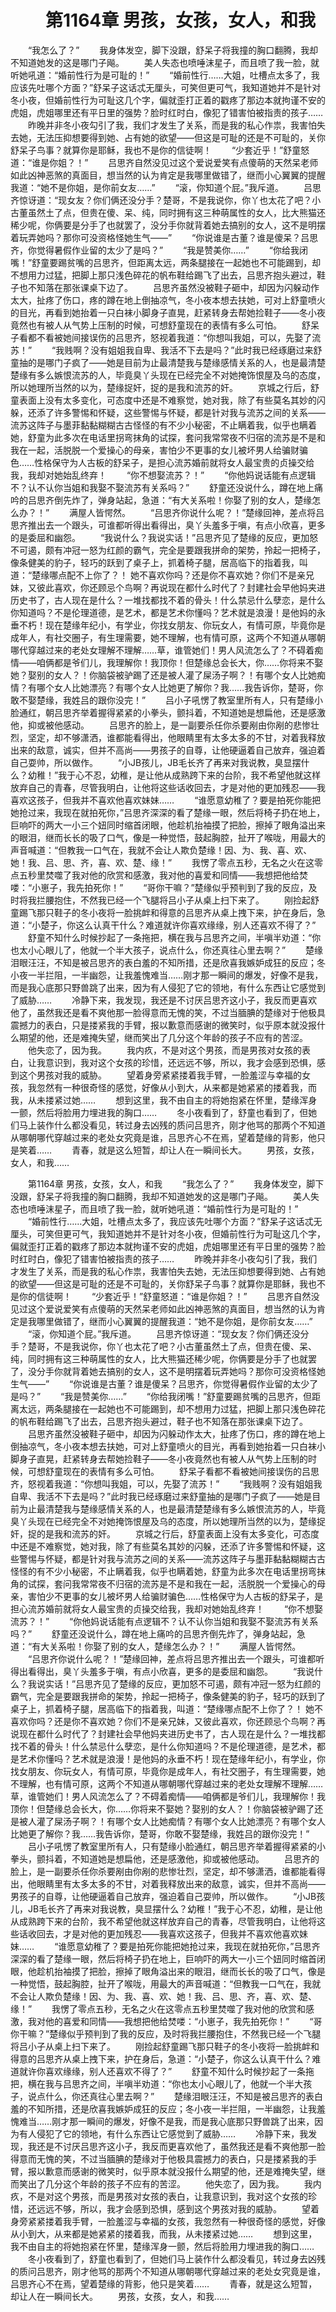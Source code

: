 # 　　第1164章 男孩，女孩，女人，和我
　　“我怎么了？”
　　我身体发空，脚下没跟，舒呆子将我撞的胸口翻腾，我却不知道她发的这是哪门子飚。
　　美人失态也喷唾沫星子，而且喷了我一脸，就听她吼道：“婚前性行为是可耻的！”
　　“婚前性行……大姐，吐槽点太多了，我应该先吐哪个方面？”舒呆子这话忒无厘头，可笑但更可气，我知道她并不是针对冬小夜，但婚前性行为可耻这几个字，偏就歪打正着的戳疼了那边本就拘谨不安的虎姐，虎姐哪里还有平日里的强势？脸时红时白，像犯了错害怕被指责的孩子……
　　昨晚并非冬小夜勾引了我，我们才发生了关系，而是我的私心作祟，我害怕失去她，无法压抑想要得到她、占有她的欲望——但这是可耻的还是不可耻的，关你舒呆子鸟事？就算你是耶稣，我也不是你的信徒啊！
　　“少套近乎！”舒童怒道：“谁是你姐？！”
　　吕思齐自然没见过这个爱说爱笑有点傻萌的天然呆老师如此凶神恶煞的真面目，想当然的认为肯定是我哪里做错了，继而小心翼翼的提醒我道：“她不是你姐，是你前女友……”
　　“滚，你知道个屁。”我斥道。
　　吕思齐惊讶道：“现女友？你们俩还没分手？楚哥，不是我说你，你丫也太花了吧？小古董虽然土了点，但贵在傻、呆、纯，同时拥有这三种萌属性的女人，比大熊猫还稀少呢，你俩要是分手了也就罢了，没分手你就背着她去搞别的女人，这不是明摆着玩弄她吗？那你可没资格怪她生气——”
　　“你说谁是古董？谁是傻呆？吕思齐，你觉得暑假作业留的太少了是吗？”
　　“我是赞美你……”
　　“你给我闭嘴！”舒童要踢贫嘴的吕思齐，但距离太远，两条腿接在一起她也不可能踢到，却不想用力过猛，把脚上那只浅色碎花的帆布鞋给踢飞了出去，吕思齐抱头避过，鞋子也不知落在那张课桌下边了。
　　吕思齐虽然没被鞋子砸中，却因为闪躲动作太大，扯疼了伤口，疼的蹲在地上倒抽凉气，冬小夜本想去扶她，可对上舒童喷火的目光，再看到她抬着一只白袜小脚身子直晃，赶紧转身去帮她捡鞋子——冬小夜竟然也有被人从气势上压制的时候，可想舒童现在的表情有多么可怕。
　　舒呆子看都不看被她间接误伤的吕思齐，怒视着我道：“你想叫我姐，可以，先娶了流苏！”
　　“我贱啊？没有姐姐我自卑、我活不下去是吗？”此时我已经琢磨过来舒童抽的是哪门子疯了——她是目前为止最清楚我与楚缘感情关系的人，也是最清楚楚缘有多么嫉恨流苏的人，毕竟臭丫头现在已经完全不对她掩饰恨屋及乌的态度，所以她理所当然的以为，楚缘捉奸，捉的是我和流苏的奸。
　　京城之行后，舒童表面上没有太多变化，可态度中还是不难察觉，她对我，除了有些莫名其妙的闪躲，还添了许多警惕和怀疑，这些警惕与怀疑，都是针对我与流苏之间的关系——流苏这阵子与墨菲黏黏糊糊古古怪怪的有不少小秘密，不止瞒着我，似乎也瞒着她，舒童为此多次在电话里拐弯抹角的试探，套问我常常夜不归宿的流苏是不是和我在一起，活脱脱一个爱操心的母亲，害怕少不更事的女儿被坏男人给骗财骗色……性格保守为人古板的舒呆子，是担心流苏婚前就将女人最宝贵的贞操交给我，我却对她始乱终弃！
　　“你不想娶流苏？！”
　　“你他妈说话能有点逻辑不？认不认你当姐和我娶不娶流苏有关系吗？”
　　舒童还没说什么，蹲在地上痛吟的吕思齐倒先炸了，弹身站起，急道：“有大关系啦！你娶了别的女人，楚缘怎么办？！”
　　满屋人皆愕然。
　　“吕思齐你说什么呢？！”楚缘回神，差点将吕思齐推出去一个跟头，可谁都听得出看得出，臭丫头羞多于嗔，有点小欣喜，更多的是委屈和幽怨。
　　“我说什么？我说实话！”吕思齐见了楚缘的反应，更加怒不可遏，颇有冲冠一怒为红颜的霸气，完全是要跟我拼命的架势，拎起一把椅子，像条健美的豹子，轻巧的跃到了桌子上，抓着椅子腿，居高临下的指着我，叫道：“楚缘哪点配不上你了？！ 她不喜欢你吗？还是你不喜欢她？你们不是亲兄妹，又彼此喜欢，你还顾忌个鸟啊？再说现在都什么时代了？封建社会早他妈夹进历史书了，古人现在是什么？一堆找都找不着的骨头！什么禁忌什么孽恋，是什么你知道吗？不是伦理道德，是艺术，都是艺术你懂吗？艺术就是浪漫！是他妈的永垂不朽！现在楚缘年纪小，有学业，你找女朋友、你玩女人，有情可原，毕竟你是成年人，有社交圈子，有生理需要，她不理解，也有情可原，这两个不知道从哪朝哪代穿越过来的老处女理解不理解……草，谁管她们！男人风流怎么了？不碍着痴情——咱俩都是爷们儿，我理解你！我顶你！但楚缘总会长大，你……你将来不娶她？娶别的女人？！你脑袋被驴踢了还是被人灌了屎汤子啊？！有哪个女人比她痴情？有哪个女人比她漂亮？有哪个女人比她更了解你？我……我告诉你，楚哥，你敢不娶楚缘，我姓吕的跟你没完！”
　　吕小子吼愣了教室里所有人，只有楚缘小脸通红，朝吕思齐举着握得紧紧的小拳头，颤抖着，不知道她是想扁他，还是感激他，抑或被他感动。
　　吕思齐的脸上，是一副要杀任你杀要剐由你剐的悲惨壮烈，坚定，却不够潇洒，谁都能看得出，他眼睛里有太多太多的不甘，对着我释放出来的敌意，诚实，但并不高尚——男孩子的自尊，让他硬逼着自己放弃，强迫着自己耍帅，所以做作。
　　“小JB孩儿，JB毛长齐了再来对我说教，臭显摆什么？幼稚！”我于心不忍，幼稚，是让他从成熟跨下来的台阶，我不希望他就这样放弃自己的青春，尽管我明白，让他将这些话收回去，才是对他的更加残忍——我喜欢这孩子，但我并不喜欢他喜欢妹妹……
　　“谁愿意幼稚了？要是拍死你能把她抢过来，我现在就拍死你，”吕思齐深深的看了楚缘一眼，然后将椅子扔在地上，巨响吓的两大一小三个妞同时缩首闭眼，他趁机抬袖摸了把脸，擦掉了眼角溢出来的眼泪，继而长长的吸了口气，像是一种觉悟，鼓起胸腔，扯开了喉咙，用最大的声音喊道：“但教我一口气在，我就不会让人欺负楚缘！因、为、我、喜、欢、她！我、吕、思、齐，喜、欢、楚、缘！”
　　我愣了零点五秒，无名之火在这零点五秒里焚噬了我对他的欣赏和感激，我对他的喜爱和同情——我想把他给焚喽：“小崽子，我先拍死你！”
　　“哥你干嘛？”楚缘似乎预判到了我的反应，及时将我拦腰抱住，不然我已经一个飞腿将吕小子从桌上扫下来了。
　　刚捡起舒童踢飞那只鞋子的冬小夜将一脸挑衅和得意的吕思齐从桌上拽下来，护在身后，急道：“小楚子，你这么认真干什么？难道就许你喜欢缘缘，别人还喜欢不得了？”
　　舒童不知什么时候抄起了一条拖把，横在我与吕思齐之间，半嗔半劝道：“你也太小心眼儿了，他就一个半大孩子，说点什么，你还真往心里去啊？”
　　楚缘泪眼汪汪，不知是被吕思齐的表白羞的不知所措，还是欣喜我嫉妒成狂的反应；冬小夜一半拦阻，一半幽怨，让我羞愧难当……刚才那一瞬间的爆发，好像不是我，而是我心底那只野兽跳了出来，因为有人侵犯了它的领地，有什么东西让它感觉到了威胁……
　　冷静下来，我发现，我还是不讨厌吕思齐这小子，我反而更喜欢他了，虽然我还是看不爽他那一脸得意而无愧的笑，不过当腼腆的楚缘对于他极具震撼力的表白，只是搂紧我的手臂，报以歉意而感谢的微笑时，似乎原本就没报什么期望的他，还是难掩失望，继而笑出了几分这个年龄的孩子不应有的苦涩。
　　他失恋了，因为我。
　　我内疚，不是对这个男孩，而是男孩对女孩的表白，让我意识到，我对这个女孩的珍惜，还远远不够，所以，我才会感到恐惧，感到这个男孩对我的威胁。
　　望着身旁紧紧搂着我手臂，一脸羞涩与幸福的女孩，我忽然有一种很奇怪的感觉，好像从小到大，从来都是她紧紧的搂着我，而我，从未搂紧过她……
　　想到这里，我不由自主的将她抱紧在怀里，楚缘浑身一颤，然后将脸用力埋进我的胸口……
　　冬小夜看到了，舒童也看到了，但她们马上装作什么都没看见，转过身去凶残的质问吕思齐，刚才他骂的那两个不知道从哪朝哪代穿越过来的老处女究竟是谁，吕思齐心不在焉，望着楚缘的背影，他只是笑着……
　　青春，就是这么短暂，却让人在一瞬间长大。
　　男孩，女孩，女人，和我……

　　第1164章 男孩，女孩，女人，和我
　　“我怎么了？”
　　我身体发空，脚下没跟，舒呆子将我撞的胸口翻腾，我却不知道她发的这是哪门子飚。
　　美人失态也喷唾沫星子，而且喷了我一脸，就听她吼道：“婚前性行为是可耻的！”
　　“婚前性行……大姐，吐槽点太多了，我应该先吐哪个方面？”舒呆子这话忒无厘头，可笑但更可气，我知道她并不是针对冬小夜，但婚前性行为可耻这几个字，偏就歪打正着的戳疼了那边本就拘谨不安的虎姐，虎姐哪里还有平日里的强势？脸时红时白，像犯了错害怕被指责的孩子……
　　昨晚并非冬小夜勾引了我，我们才发生了关系，而是我的私心作祟，我害怕失去她，无法压抑想要得到她、占有她的欲望——但这是可耻的还是不可耻的，关你舒呆子鸟事？就算你是耶稣，我也不是你的信徒啊！
　　“少套近乎！”舒童怒道：“谁是你姐？！”
　　吕思齐自然没见过这个爱说爱笑有点傻萌的天然呆老师如此凶神恶煞的真面目，想当然的认为肯定是我哪里做错了，继而小心翼翼的提醒我道：“她不是你姐，是你前女友……”
　　“滚，你知道个屁。”我斥道。
　　吕思齐惊讶道：“现女友？你们俩还没分手？楚哥，不是我说你，你丫也太花了吧？小古董虽然土了点，但贵在傻、呆、纯，同时拥有这三种萌属性的女人，比大熊猫还稀少呢，你俩要是分手了也就罢了，没分手你就背着她去搞别的女人，这不是明摆着玩弄她吗？那你可没资格怪她生气——”
　　“你说谁是古董？谁是傻呆？吕思齐，你觉得暑假作业留的太少了是吗？”
　　“我是赞美你……”
　　“你给我闭嘴！”舒童要踢贫嘴的吕思齐，但距离太远，两条腿接在一起她也不可能踢到，却不想用力过猛，把脚上那只浅色碎花的帆布鞋给踢飞了出去，吕思齐抱头避过，鞋子也不知落在那张课桌下边了。
　　吕思齐虽然没被鞋子砸中，却因为闪躲动作太大，扯疼了伤口，疼的蹲在地上倒抽凉气，冬小夜本想去扶她，可对上舒童喷火的目光，再看到她抬着一只白袜小脚身子直晃，赶紧转身去帮她捡鞋子——冬小夜竟然也有被人从气势上压制的时候，可想舒童现在的表情有多么可怕。
　　舒呆子看都不看被她间接误伤的吕思齐，怒视着我道：“你想叫我姐，可以，先娶了流苏！”
　　“我贱啊？没有姐姐我自卑、我活不下去是吗？”此时我已经琢磨过来舒童抽的是哪门子疯了——她是目前为止最清楚我与楚缘感情关系的人，也是最清楚楚缘有多么嫉恨流苏的人，毕竟臭丫头现在已经完全不对她掩饰恨屋及乌的态度，所以她理所当然的以为，楚缘捉奸，捉的是我和流苏的奸。
　　京城之行后，舒童表面上没有太多变化，可态度中还是不难察觉，她对我，除了有些莫名其妙的闪躲，还添了许多警惕和怀疑，这些警惕与怀疑，都是针对我与流苏之间的关系——流苏这阵子与墨菲黏黏糊糊古古怪怪的有不少小秘密，不止瞒着我，似乎也瞒着她，舒童为此多次在电话里拐弯抹角的试探，套问我常常夜不归宿的流苏是不是和我在一起，活脱脱一个爱操心的母亲，害怕少不更事的女儿被坏男人给骗财骗色……性格保守为人古板的舒呆子，是担心流苏婚前就将女人最宝贵的贞操交给我，我却对她始乱终弃！
　　“你不想娶流苏？！”
　　“你他妈说话能有点逻辑不？认不认你当姐和我娶不娶流苏有关系吗？”
　　舒童还没说什么，蹲在地上痛吟的吕思齐倒先炸了，弹身站起，急道：“有大关系啦！你娶了别的女人，楚缘怎么办？！”
　　满屋人皆愕然。
　　“吕思齐你说什么呢？！”楚缘回神，差点将吕思齐推出去一个跟头，可谁都听得出看得出，臭丫头羞多于嗔，有点小欣喜，更多的是委屈和幽怨。
　　“我说什么？我说实话！”吕思齐见了楚缘的反应，更加怒不可遏，颇有冲冠一怒为红颜的霸气，完全是要跟我拼命的架势，拎起一把椅子，像条健美的豹子，轻巧的跃到了桌子上，抓着椅子腿，居高临下的指着我，叫道：“楚缘哪点配不上你了？！ 她不喜欢你吗？还是你不喜欢她？你们不是亲兄妹，又彼此喜欢，你还顾忌个鸟啊？再说现在都什么时代了？封建社会早他妈夹进历史书了，古人现在是什么？一堆找都找不着的骨头！什么禁忌什么孽恋，是什么你知道吗？不是伦理道德，是艺术，都是艺术你懂吗？艺术就是浪漫！是他妈的永垂不朽！现在楚缘年纪小，有学业，你找女朋友、你玩女人，有情可原，毕竟你是成年人，有社交圈子，有生理需要，她不理解，也有情可原，这两个不知道从哪朝哪代穿越过来的老处女理解不理解……草，谁管她们！男人风流怎么了？不碍着痴情——咱俩都是爷们儿，我理解你！我顶你！但楚缘总会长大，你……你将来不娶她？娶别的女人？！你脑袋被驴踢了还是被人灌了屎汤子啊？！有哪个女人比她痴情？有哪个女人比她漂亮？有哪个女人比她更了解你？我……我告诉你，楚哥，你敢不娶楚缘，我姓吕的跟你没完！”
　　吕小子吼愣了教室里所有人，只有楚缘小脸通红，朝吕思齐举着握得紧紧的小拳头，颤抖着，不知道她是想扁他，还是感激他，抑或被他感动。
　　吕思齐的脸上，是一副要杀任你杀要剐由你剐的悲惨壮烈，坚定，却不够潇洒，谁都能看得出，他眼睛里有太多太多的不甘，对着我释放出来的敌意，诚实，但并不高尚——男孩子的自尊，让他硬逼着自己放弃，强迫着自己耍帅，所以做作。
　　“小JB孩儿，JB毛长齐了再来对我说教，臭显摆什么？幼稚！”我于心不忍，幼稚，是让他从成熟跨下来的台阶，我不希望他就这样放弃自己的青春，尽管我明白，让他将这些话收回去，才是对他的更加残忍——我喜欢这孩子，但我并不喜欢他喜欢妹妹……
　　“谁愿意幼稚了？要是拍死你能把她抢过来，我现在就拍死你，”吕思齐深深的看了楚缘一眼，然后将椅子扔在地上，巨响吓的两大一小三个妞同时缩首闭眼，他趁机抬袖摸了把脸，擦掉了眼角溢出来的眼泪，继而长长的吸了口气，像是一种觉悟，鼓起胸腔，扯开了喉咙，用最大的声音喊道：“但教我一口气在，我就不会让人欺负楚缘！因、为、我、喜、欢、她！我、吕、思、齐，喜、欢、楚、缘！”
　　我愣了零点五秒，无名之火在这零点五秒里焚噬了我对他的欣赏和感激，我对他的喜爱和同情——我想把他给焚喽：“小崽子，我先拍死你！”
　　“哥你干嘛？”楚缘似乎预判到了我的反应，及时将我拦腰抱住，不然我已经一个飞腿将吕小子从桌上扫下来了。
　　刚捡起舒童踢飞那只鞋子的冬小夜将一脸挑衅和得意的吕思齐从桌上拽下来，护在身后，急道：“小楚子，你这么认真干什么？难道就许你喜欢缘缘，别人还喜欢不得了？”
　　舒童不知什么时候抄起了一条拖把，横在我与吕思齐之间，半嗔半劝道：“你也太小心眼儿了，他就一个半大孩子，说点什么，你还真往心里去啊？”
　　楚缘泪眼汪汪，不知是被吕思齐的表白羞的不知所措，还是欣喜我嫉妒成狂的反应；冬小夜一半拦阻，一半幽怨，让我羞愧难当……刚才那一瞬间的爆发，好像不是我，而是我心底那只野兽跳了出来，因为有人侵犯了它的领地，有什么东西让它感觉到了威胁……
　　冷静下来，我发现，我还是不讨厌吕思齐这小子，我反而更喜欢他了，虽然我还是看不爽他那一脸得意而无愧的笑，不过当腼腆的楚缘对于他极具震撼力的表白，只是搂紧我的手臂，报以歉意而感谢的微笑时，似乎原本就没报什么期望的他，还是难掩失望，继而笑出了几分这个年龄的孩子不应有的苦涩。
　　他失恋了，因为我。
　　我内疚，不是对这个男孩，而是男孩对女孩的表白，让我意识到，我对这个女孩的珍惜，还远远不够，所以，我才会感到恐惧，感到这个男孩对我的威胁。
　　望着身旁紧紧搂着我手臂，一脸羞涩与幸福的女孩，我忽然有一种很奇怪的感觉，好像从小到大，从来都是她紧紧的搂着我，而我，从未搂紧过她……
　　想到这里，我不由自主的将她抱紧在怀里，楚缘浑身一颤，然后将脸用力埋进我的胸口……
　　冬小夜看到了，舒童也看到了，但她们马上装作什么都没看见，转过身去凶残的质问吕思齐，刚才他骂的那两个不知道从哪朝哪代穿越过来的老处女究竟是谁，吕思齐心不在焉，望着楚缘的背影，他只是笑着……
　　青春，就是这么短暂，却让人在一瞬间长大。
　　男孩，女孩，女人，和我……
